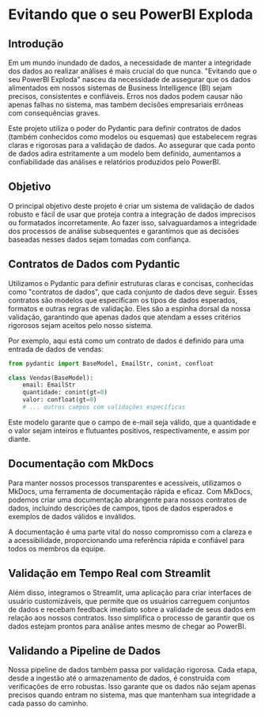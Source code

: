 # Evitando que o seu PowerBI Exploda

## Introdução

Em um mundo inundado de dados, a necessidade de manter a integridade dos dados ao realizar análises é mais crucial do que nunca. "Evitando que o seu PowerBI Exploda" nasceu da necessidade de assegurar que os dados alimentados em nossos sistemas de Business Intelligence (BI) sejam precisos, consistentes e confiáveis. Erros nos dados podem causar não apenas falhas no sistema, mas também decisões empresariais errôneas com consequências graves.

Este projeto utiliza o poder do Pydantic para definir contratos de dados (também conhecidos como modelos ou esquemas) que estabelecem regras claras e rigorosas para a validação de dados. Ao assegurar que cada ponto de dados adira estritamente a um modelo bem definido, aumentamos a confiabilidade das análises e relatórios produzidos pelo PowerBI.

## Objetivo

O principal objetivo deste projeto é criar um sistema de validação de dados robusto e fácil de usar que proteja contra a integração de dados imprecisos ou formatados incorretamente. Ao fazer isso, salvaguardamos a integridade dos processos de análise subsequentes e garantimos que as decisões baseadas nesses dados sejam tomadas com confiança.

## Contratos de Dados com Pydantic

Utilizamos o Pydantic para definir estruturas claras e concisas, conhecidas como "contratos de dados", que cada conjunto de dados deve seguir. Esses contratos são modelos que especificam os tipos de dados esperados, formatos e outras regras de validação. Eles são a espinha dorsal da nossa validação, garantindo que apenas dados que atendam a esses critérios rigorosos sejam aceitos pelo nosso sistema.

Por exemplo, aqui está como um contrato de dados é definido para uma entrada de dados de vendas:

```python
from pydantic import BaseModel, EmailStr, conint, confloat

class Vendas(BaseModel):
    email: EmailStr
    quantidade: conint(gt=0)
    valor: confloat(gt=0)
    # ... outros campos com validações específicas
```

Este modelo garante que o campo de e-mail seja válido, que a quantidade e o valor sejam inteiros e flutuantes positivos, respectivamente, e assim por diante.

## Documentação com MkDocs

Para manter nossos processos transparentes e acessíveis, utilizamos o MkDocs, uma ferramenta de documentação rápida e eficaz. Com MkDocs, podemos criar uma documentação abrangente para nossos contratos de dados, incluindo descrições de campos, tipos de dados esperados e exemplos de dados válidos e inválidos.

A documentação é uma parte vital do nosso compromisso com a clareza e a acessibilidade, proporcionando uma referência rápida e confiável para todos os membros da equipe.

## Validação em Tempo Real com Streamlit

Além disso, integramos o Streamlit, uma aplicação para criar interfaces de usuário customizáveis, que permite que os usuários carreguem conjuntos de dados e recebam feedback imediato sobre a validade de seus dados em relação aos nossos contratos. Isso simplifica o processo de garantir que os dados estejam prontos para análise antes mesmo de chegar ao PowerBI.

## Validando a Pipeline de Dados

Nossa pipeline de dados também passa por validação rigorosa. Cada etapa, desde a ingestão até o armazenamento de dados, é construída com verificações de erro robustas. Isso garante que os dados não sejam apenas precisos quando entram no sistema, mas que mantenham sua integridade a cada passo do caminho.